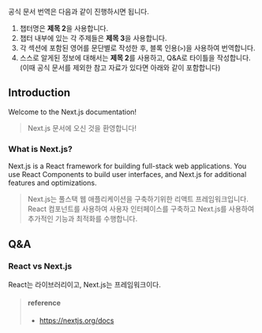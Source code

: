공식 문서 번역은 다음과 같이 진행하시면 됩니다.

1. 챕터명은 **제목 2**을 사용합니다.
2. 챕터 내부에 있는 각 주제들은 **제목 3**을 사용합니다.
3. 각 섹션에 포함된 영어를 문단별로 작성한 후, 블록 인용(`>`)을 사용하여 번역합니다.
4. 스스로 알게된 정보에 대해서는 **제목 2**를 사용하고, Q&A로 타이틀을 작성합니다. (이때 공식 문서를 제외한 참고 자료가 있다면 아래와 같이 포함합니다)

## Introduction

Welcome to the Next.js documentation!

> Next.js 문서에 오신 것을 환영합니다!

### What is Next.js?

Next.js is a React framework for building full-stack web applications. You use React Components to build user interfaces, and Next.js for additional features and optimizations.

> Next.js는 풀스택 웹 애플리케이션을 구축하기위한 리액트 프레임워크입니다. React 컴포넌트를 사용하여 사용자 인터페이스를 구축하고 Next.js를 사용하여 추가적인 기능과 최적화를 수행합니다.

## Q&A

### React vs Next.js

React는 라이브러리이고, Next.js는 프레임워크이다.

> #### reference
>
> - https://nextjs.org/docs
